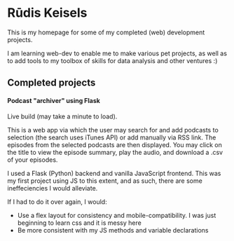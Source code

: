 # Rūdis Keisels

This is my homepage for some of my completed (web) development projects.

I am learning web-dev to enable me to make various pet projects, as well as to add tools to my toolbox of skills for data analysis and other ventures :)

## Completed projects

#### Podcast "archiver" using Flask

Live build (may take a minute to load).

This is a web app via which the user may search for and add podcasts to selection (the search uses iTunes API) or add manually via RSS link. The episodes from the selected podcasts are then displayed. You may click on the title to view the episode summary, play the audio, and download a .csv of your episodes.

I used a Flask (Python) backend and vanilla JavaScript frontend. This was my first project using JS to this extent, and as such, there are some ineffeciencies I would alleviate.

If I had to do it over again, I would:
- Use a flex layout for consistency and mobile-compatibility. I was just beginning to learn css and it is messy here
- Be more consistent with my JS methods and variable declarations
